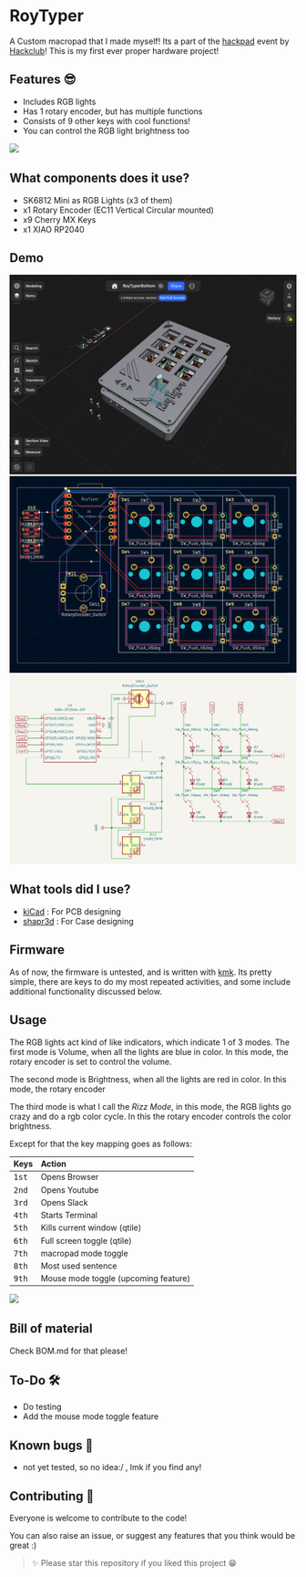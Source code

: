 # RoyTyper 

A Custom macropad that I made myself! Its a part of the [hackpad](hackpad.hackclub.com) event by [Hackclub](hackclub.com)!
This is my first ever proper hardware project!

## Features 😎

- Includes RGB lights
- Has 1 rotary encoder, but has multiple functions
- Consists of 9 other keys with cool functions!
- You can control the RGB light brightness too

<img src="https://user-images.githubusercontent.com/73097560/115834477-dbab4500-a447-11eb-908a-139a6edaec5c.gif">

## What components does it use?

- SK6812 Mini as RGB Lights (x3 of them)
- x1 Rotary Encoder (EC11 Vertical Circular mounted)
- x9 Cherry MX Keys
- x1 XIAO RP2040

## Demo

![Case](screenshots/01.png)
![PCB](screenshots/02.png)
![Schematic](screenshots/03.png)

## What tools did I use?

- [kiCad](https://www.kicad.org/) : For PCB designing
- [shapr3d](https://www.shapr3d.com/) : For Case designing

## Firmware

As of now, the firmware is untested, and is written with [kmk](https://github.com/KMKfw/kmk_firmware/blob/main/docs/en/Getting_Started.md).
Its pretty simple, there are keys to do my most repeated activities, and some include additional functionality discussed below.

## Usage

The RGB lights act kind of like indicators, which indicate 1 of 3 modes.
The first mode is Volume, when all the lights are blue in color. In this mode, the rotary encoder is set to control the volume.

The second mode is Brightness, when all the lights are red in color. In this mode, the rotary encoder 

The third mode is what I call the *Rizz Mode*, in this mode, the RGB lights go crazy and do a rgb color cycle. In this the rotary encoder controls the color brightness.

Except for that the key mapping goes as follows:

| Keys | Action |
| :--- | :--- |
| <kbd>1st</kbd> | Opens Browser |
| <kbd>2nd</kbd> | Opens Youtube |
| <kbd>3rd</kbd> | Opens Slack |
| <kbd>4th</kbd> | Starts Terminal |
| <kbd>5th</kbd> | Kills current  window (qtile) |
| <kbd>6th</kbd> | Full screen toggle (qtile)|
| <kbd>7th</kbd> | macropad mode toggle |
| <kbd>8th</kbd> | Most used sentence |
| <kbd>9th</kbd> | Mouse mode toggle (upcoming feature)|

<img src="https://user-images.githubusercontent.com/73097560/115834477-dbab4500-a447-11eb-908a-139a6edaec5c.gif">

## Bill of material

Check BOM.md for that please!

## To-Do 🛠️
- Do testing
- Add the mouse mode toggle feature

## Known bugs 🐞
- not yet tested, so no idea:/ , lmk if you find any!

## Contributing 🤝

Everyone is welcome to contribute to the code!

You can also raise an issue, or suggest any features that you think would be great :)

> ✨ Please star this repository if you liked this project 😁
